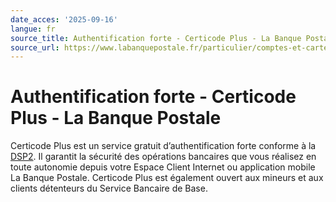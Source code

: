 ```yaml
---
date_acces: '2025-09-16'
langue: fr
source_title: Authentification forte - Certicode Plus - La Banque Postale
source_url: https://www.labanquepostale.fr/particulier/comptes-et-cartes/espaces-clients/securite/certicode-plus.html
---
```


# Authentification forte - Certicode Plus - La Banque Postale

Certicode Plus est un service gratuit d’authentification forte conforme à la
[DSP2](/particulier/footer/list-actu-reglementaires/actus/directive-europrenne-relative-aux-services-de-paiement.html). Il garantit la sécurité des opérations bancaires que vous réalisez en toute autonomie depuis votre Espace Client Internet ou application mobile La Banque Postale.
Certicode Plus est également ouvert aux mineurs et aux clients détenteurs du Service Bancaire de Base.